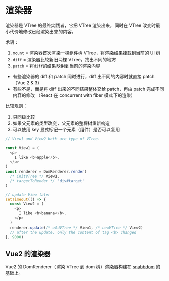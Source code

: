 # 渲染器

渲染器是 VTree 的最终实践者，它把 VTree 渲染出来，同时在 VTree 改变时最小代价地修改已经渲染出来的内容。

术语：

1. `mount` = 渲染器首次渲染一棵组件树 VTree，将渲染结果挂载到当前的 UI 树
2. `diff` = 渲染器比较新旧两棵 VTree，找出不同的地方
3. `patch` = 将`diff`的结果映射到当前的渲染内容

- 有些渲染器的 diff 和 patch 同时进行，diff 出不同的内容时就直接 patch （Vue 2 & 3）
- 有些不是，而是将 diff 出来的不同结果整体交给 patch，再由 patch 完成不同内容的修改 （React 在 concurrent with fiber 模式下的渲染）

比较规则：

1. 只同级比较
2. 如果父元素的类型改变，父元素的整棵树重新构造
3. 可以使用 key 显式标记一个元素（组件）是否可以复用

```js
// View1 and View2 both are type of VTree.

const View1 = (
  <p>
    I like <b>apple</b>.
  </p>
)
const renderer = DomRenderer.render(
  /* initVTree */ View1,
  /* targetToRender */ 'div#target'
)

// update View later
setTimeout(() => {
  const View2 = (
    <p>
      I like <b>banana</b>.
    </p>
  )
  renderer.update(/* oldVTree */ View1, /* newVTree */ View2)
  // after the update, only the content of tag <b> changed
}, 9000)
```

## Vue2 的渲染器

Vue2 的 DomRenderer（渲染 VTree 到 dom 树）渲染器构建在 [snabbdom](https://github.com/snabbdom/snabbdom) 的基础上。
